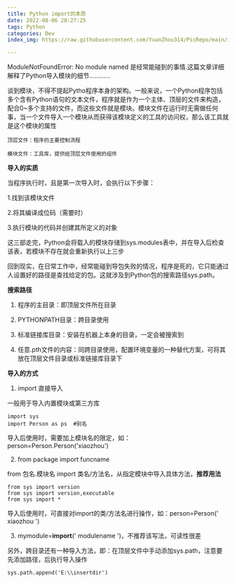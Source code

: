 ```yaml
---
title: Python import的本质
date: 2022-08-06 20:27:25
tags: Python
categories: Dev
index_img: https://raw.githubusercontent.com/YuanZhou314/PicRepo/main/imgs/old/Python.jpg

---
```

ModuleNotFoundError: No module named 是经常能碰到的事情.这篇文章详细解释了Python导入模块的细节…………
<!-- more -->

谈到模块，不得不提起Pytho程序本身的架构。一般来说，一个Python程序包括多个含有Python语句的文本文件，程序就是作为一个主体、顶层的文件来构造，配合0~多个支持的文件，而这些文件就是模块。模块文件在运行时无需做任何事，当一个文件导入一个模块从而获得该模块定义的工具的访问权，那么该工具就是这个模块的属性

```
顶层文件：程序的主要控制流程

模块文件：工具库，提供给顶层文件使用的组件
```

 

**导入的实质**

当程序执行时，且是第一次导入时，会执行以下步骤：

1.找到该模块文件

2.将其编译成位码（需要时）

3.执行模块的代码并创建其所定义的对象

这三部走完，Python会将载入的模块存储到sys.modules表中，并在导入后检查该表，若模块不存在就会重新执行以上三步

回到现实，在日常工作中，经常能碰到导包失败的情况，程序是死的，它只能通过人设置好的路径是查找给定的包。这就涉及到Python包的搜索路径sys.path。

 

**搜索路径**

1. 程序的主目录：即顶层文件所在目录

2. PYTHONPATH目录：跨目录使用

3. 标准链接库目录：安装在机器上本身的目录，一定会被搜索到

4. 任意.pth文件的内容：同跨目录使用，配置环境变量的一种替代方案，可将其放在顶层文件目录或标准链接库目录下

 

**导入的方式**

1. import 直接导入

一般用于导入内置模块或第三方库

```
import sys 
import Person as ps  #别名
```

导入后使用时，需要加上模块名的限定，如：person=Person.Person('xiaozhou')

 

2. from package import funcname

from 包名.模块名 import 类名/方法名，从指定模块中导入具体方法，**推荐用法**

```
from sys import version
from sys import version,executable
from sys import *
```

导入后使用时，可直接对import的类/方法名进行操作，如：person=Person(' xiaozhou ')

 

3. mymodule=__import__(' modulename ')，不推荐该写法，可读性很差

 

另外，跨目录还有一种导入方法，即：在顶层文件中手动添加sys.path，注意要先添加路径，后执行导入操作

```
sys.path.append('E:\\insertdir')
```

 
